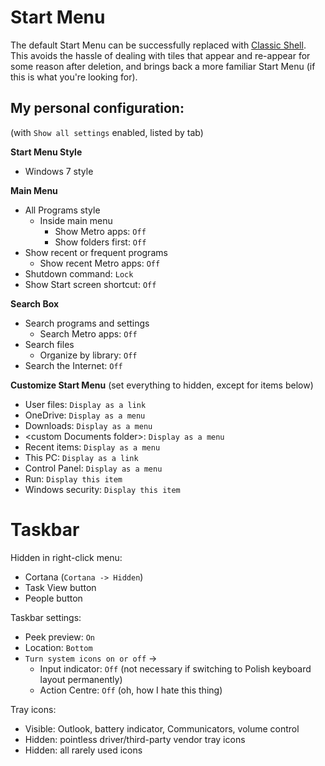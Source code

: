 Start Menu
==========
The default Start Menu can be successfully replaced with [Classic Shell](http://www.classicshell.net/). This avoids the hassle of dealing with tiles that appear and re-appear for some reason after deletion, and brings back a more familiar Start Menu (if this is what you're looking for).

My personal configuration:
----------------------------------------------------------------------
(with `Show all settings` enabled, listed by tab)

**Start Menu Style**
  - Windows 7 style
  
**Main Menu**
  - All Programs style
    - Inside main menu
      - Show Metro apps: `Off`
      - Show folders first: `Off`
  - Show recent or frequent programs
    - Show recent Metro apps: `Off`
  - Shutdown command: `Lock`
  - Show Start screen shortcut: `Off`
  
**Search Box**
  - Search programs and settings
    - Search Metro apps: `Off`
  - Search files
    - Organize by library: `Off`
  - Search the Internet: `Off`
  


**Customize Start Menu** (set everything to hidden, except for items below)
  - User files: `Display as a link`
  - OneDrive: `Display as a menu`
  - Downloads: `Display as a menu`
  - \<custom Documents folder\>: `Display as a menu`
  - Recent items: `Display as a menu`
  - This PC: `Display as a link`
  - Control Panel: `Display as a menu`
  - Run: `Display this item`
  - Windows security: `Display this item`

Taskbar
=======
Hidden in right-click menu:
  - Cortana (`Cortana -> Hidden`)
  - Task View button
  - People button

Taskbar settings:
- Peek preview: `On`
- Location: `Bottom`
- `Turn system icons on or off` ->
  - Input indicator: `Off` (not necessary if switching to Polish keyboard layout permanently)
  - Action Centre: `Off` (oh, how I hate this thing)

Tray icons:
 - Visible: Outlook, battery indicator, Communicators, volume control
 - Hidden: pointless driver/third-party vendor tray icons
 - Hidden: all rarely used icons
 
